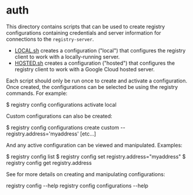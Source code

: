 # auth

This directory contains scripts that can be used to create registry configurations
containing credentials and server information for connections to the
`registry-server`.

- [LOCAL.sh](LOCAL.sh) creates a configuration ("local") that configures the registry
  client to work with a locally-running server.
- [HOSTED.sh](HOSTED.sh) creates a configuration ("hosted") that configures the registry
  client to work with a Google Cloud hosted server.

Each script should only be run once to create and activate a configuration. Once
created, the configurations can be selected be using the registry commands. For
example:

$ registry config configurations activate local

Custom configurations can also be created:

$ registry config configurations create custom --registry.address='myaddress' [etc...]

And any active configuration can be viewed and manipulated. Examples:

$ registry config list
$ registry config set registry.address="myaddress"
$ registry config get registry.address

See for more details on creating and manipulating configurations:

registry config --help
registry config configurations --help
